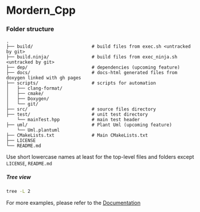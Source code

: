 # Mordern_Cpp

### Folder structure
    .
    ├── build/                      # build files from exec.sh <untracked by git>
    ├── build.ninja/                # build files from exec_ninja.sh <untracked by git>
    ├── dep/                        # dependencies (upcoming feature)
    ├── docs/                       # docs-html generated files from doxygen linked with gh pages
    ├── scripts/                    # scripts for automation
    │   ├── clang-format/
    │   ├── cmake/
    │   ├── Doxygen/
    │   └── git/
    ├── src/                        # source files directory
    ├── test/                       # unit test directory
        └── mainTest.hpp            # main test header
    ├── uml/                        # Plant Uml (upcoming feature)
        └── Uml.plantuml
    ├── CMakeLists.txt              # Main CMakeLists.txt
    ├── LICENSE         
    └── README.md   
    
Use short lowercase names at least for the top-level files and folders except `LICENSE`, `README.md`

##### Tree view
```bash
tree -L 2
```
For more examples, please refer to the [Documentation](https://neeraj2k18.github.io/Mordern_Cpp//)

